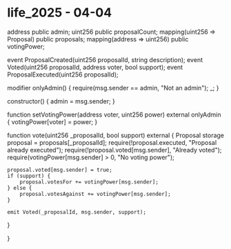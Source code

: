 # life_2025 - 04-04
address public admin;
uint256 public proposalCount;
mapping(uint256 => Proposal) public proposals;
mapping(address => uint256) public votingPower;

event ProposalCreated(uint256 proposalId, string description);
event Voted(uint256 proposalId, address voter, bool support);
event ProposalExecuted(uint256 proposalId);

modifier onlyAdmin() {
    require(msg.sender == admin, "Not an admin");
    _;
}

constructor() {
    admin = msg.sender;
}

function setVotingPower(address voter, uint256 power) external onlyAdmin {
    votingPower[voter] = power;
}



function vote(uint256 _proposalId, bool support) external {
    Proposal storage proposal = proposals[_proposalId];
    require(!proposal.executed, "Proposal already executed");
    require(!proposal.voted[msg.sender], "Already voted");
    require(votingPower[msg.sender] > 0, "No voting power");
    
    proposal.voted[msg.sender] = true;
    if (support) {
        proposal.votesFor += votingPower[msg.sender];
    } else {
        proposal.votesAgainst += votingPower[msg.sender];
    }
    
    emit Voted(_proposalId, msg.sender, support);
}

}

